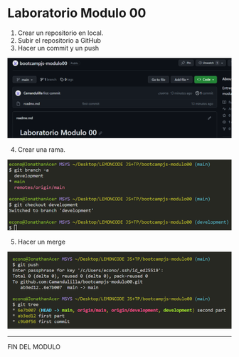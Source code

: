 # Laboratorio Modulo 00

1. Crear un repositorio en local.
2. Subir el repositorio a GitHub
3. Hacer un commit y un push


![Alt text](image.png)

4. Crear una rama.

![Alt text](image-2.png)

5. Hacer un merge

![Alt text](image-3.png)

-----------------------------------------------------------
FIN DEL MODULO
